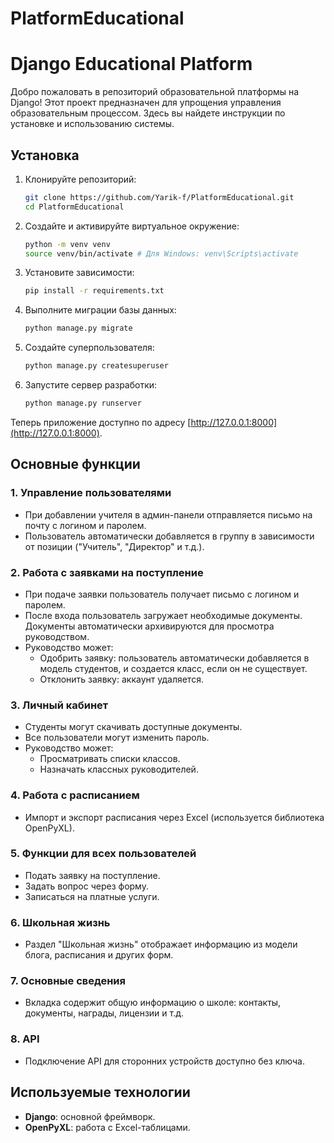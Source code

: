 ﻿# PlatformEducational
# Django Educational Platform

Добро пожаловать в репозиторий образовательной платформы на Django! Этот проект предназначен для упрощения управления образовательным процессом. Здесь вы найдете инструкции по установке и использованию системы.

## Установка

1. Клонируйте репозиторий:
   ```bash
   git clone https://github.com/Yarik-f/PlatformEducational.git
   cd PlatformEducational
   ```

2. Создайте и активируйте виртуальное окружение:
   ```bash
   python -m venv venv
   source venv/bin/activate # Для Windows: venv\Scripts\activate
   ```

3. Установите зависимости:
   ```bash
   pip install -r requirements.txt
   ```

4. Выполните миграции базы данных:
   ```bash
   python manage.py migrate
   ```

5. Создайте суперпользователя:
   ```bash
   python manage.py createsuperuser
   ```

6. Запустите сервер разработки:
   ```bash
   python manage.py runserver
   ```

Теперь приложение доступно по адресу [http://127.0.0.1:8000](http://127.0.0.1:8000).

## Основные функции

### 1. Управление пользователями
- При добавлении учителя в админ-панели отправляется письмо на почту с логином и паролем.
- Пользователь автоматически добавляется в группу в зависимости от позиции ("Учитель", "Директор" и т.д.).

### 2. Работа с заявками на поступление
- При подаче заявки пользователь получает письмо с логином и паролем.
- После входа пользователь загружает необходимые документы. Документы автоматически архивируются для просмотра руководством.
- Руководство может:
  - Одобрить заявку: пользователь автоматически добавляется в модель студентов, и создается класс, если он не существует.
  - Отклонить заявку: аккаунт удаляется.

### 3. Личный кабинет
- Студенты могут скачивать доступные документы.
- Все пользователи могут изменить пароль.
- Руководство может:
  - Просматривать списки классов.
  - Назначать классных руководителей.

### 4. Работа с расписанием
- Импорт и экспорт расписания через Excel (используется библиотека OpenPyXL).

### 5. Функции для всех пользователей
- Подать заявку на поступление.
- Задать вопрос через форму.
- Записаться на платные услуги.

### 6. Школьная жизнь
- Раздел "Школьная жизнь" отображает информацию из модели блога, расписания и других форм.

### 7. Основные сведения
- Вкладка содержит общую информацию о школе: контакты, документы, награды, лицензии и т.д.

### 8. API
- Подключение API для сторонних устройств доступно без ключа.

## Используемые технологии
- **Django**: основной фреймворк.
- **OpenPyXL**: работа с Excel-таблицами.

